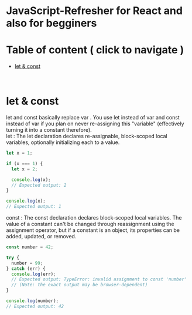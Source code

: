 # JavaScript-Refresher for React and also for begginers 

# Table of content ( click to navigate )
- [let & const](#let-&-const)


</br>

# let & const

let  and const  basically replace var . You use let  instead of var  and const  instead of var  if you plan on never re-assigning this "variable" (effectively turning it into a constant therefore). </br>
let : The let declaration declares re-assignable, block-scoped local variables, optionally initializing each to a value.

```js
let x = 1;

if (x === 1) {
  let x = 2;

  console.log(x);
  // Expected output: 2
}

console.log(x);
// Expected output: 1

```
const : The const declaration declares block-scoped local variables. The value of a constant can't be changed through reassignment using the assignment operator, but if a constant is an object, its properties can be added, updated, or removed.

```js
const number = 42;

try {
  number = 99;
} catch (err) {
  console.log(err);
  // Expected output: TypeError: invalid assignment to const 'number'
  // (Note: the exact output may be browser-dependent)
}

console.log(number);
// Expected output: 42
```
